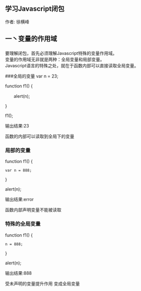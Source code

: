 学习Javascript闭包
--------------------------------------------------------------

作者: 徐横峰

一丶变量的作用域
---------------------------------------------------------------

### 
要理解闭包，首先必须理解Javascript特殊的变量作用域。<br/> 
变量的作用域无非就是两种：全局变量和局部变量。<br/> 
Javascript语言的特殊之处，就在于函数内部可以直接读取全局变量。<br/> 

###全局的变量
var n = 23;           
      
function f1() {       
      
　　alert(n);         
     
}                     

f1();                  

输出结果:23              

函数的内部可以读取到全局下的变量  



### 局部的变量

function f1() {            

	var n = 888;           
	
}

alert(n);  

输出结果:error           

函数内部声明变量不能被读取  




### 特殊的全局变量   

function f1() {     

	n = 888;           
	
}

alert(n);  

输出结果:888

受未声明的变量提升作用  变成全局变量
